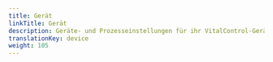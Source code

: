 ```yaml
---
title: Gerät
linkTitle: Gerät
description: Geräte- und Prozesseinstellungen für ihr VitalControl-Gerät
translationKey: device
weight: 105
---
```

